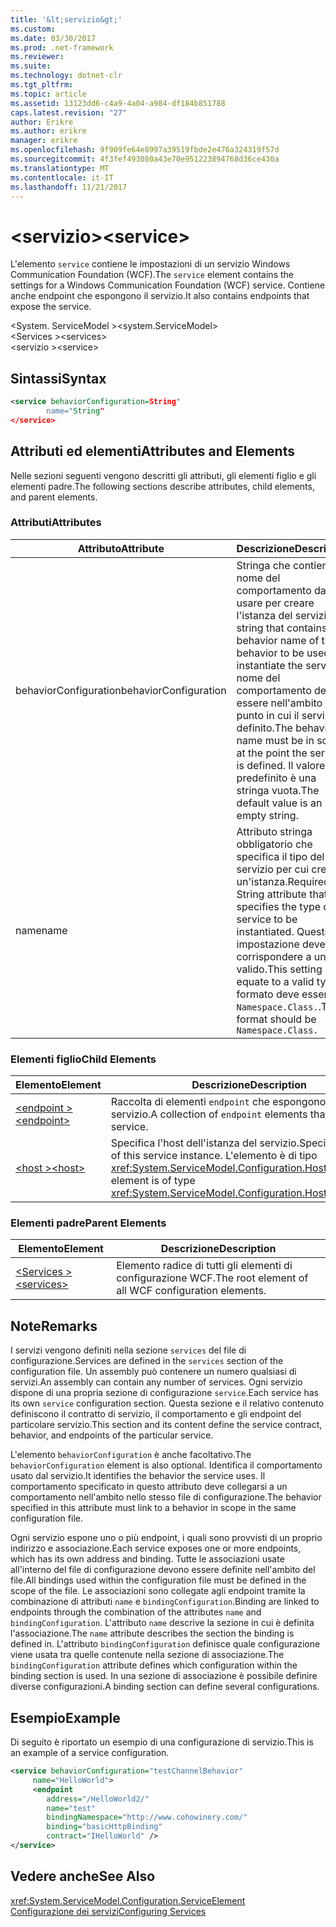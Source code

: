 ```yaml
---
title: '&lt;servizio&gt;'
ms.custom: 
ms.date: 03/30/2017
ms.prod: .net-framework
ms.reviewer: 
ms.suite: 
ms.technology: dotnet-clr
ms.tgt_pltfrm: 
ms.topic: article
ms.assetid: 13123dd6-c4a9-4a04-a984-df184b851788
caps.latest.revision: "27"
author: Erikre
ms.author: erikre
manager: erikre
ms.openlocfilehash: 9f909fe64e8997a39519fbde2e476a324319f57d
ms.sourcegitcommit: 4f3fef493080a43e70e951223894768d36ce430a
ms.translationtype: MT
ms.contentlocale: it-IT
ms.lasthandoff: 11/21/2017
---
```

# <a name="ltservicegt"></a><span data-ttu-id="1c7cd-102">&lt;servizio&gt;</span><span class="sxs-lookup"><span data-stu-id="1c7cd-102">&lt;service&gt;</span></span>
<span data-ttu-id="1c7cd-103">L'elemento `service` contiene le impostazioni di un servizio Windows Communication Foundation (WCF).</span><span class="sxs-lookup"><span data-stu-id="1c7cd-103">The `service` element contains the settings for a Windows Communication Foundation (WCF) service.</span></span> <span data-ttu-id="1c7cd-104">Contiene anche endpoint che espongono il servizio.</span><span class="sxs-lookup"><span data-stu-id="1c7cd-104">It also contains endpoints that expose the service.</span></span>  
  
 <span data-ttu-id="1c7cd-105">\<System. ServiceModel ></span><span class="sxs-lookup"><span data-stu-id="1c7cd-105">\<system.ServiceModel></span></span>  
<span data-ttu-id="1c7cd-106">\<Services ></span><span class="sxs-lookup"><span data-stu-id="1c7cd-106">\<services></span></span>  
<span data-ttu-id="1c7cd-107">\<servizio ></span><span class="sxs-lookup"><span data-stu-id="1c7cd-107">\<service></span></span>  
  
## <a name="syntax"></a><span data-ttu-id="1c7cd-108">Sintassi</span><span class="sxs-lookup"><span data-stu-id="1c7cd-108">Syntax</span></span>  
  
```xml  
<service behaviorConfiguration=String"  
        name="String"  
</service>  
```  
  
## <a name="attributes-and-elements"></a><span data-ttu-id="1c7cd-109">Attributi ed elementi</span><span class="sxs-lookup"><span data-stu-id="1c7cd-109">Attributes and Elements</span></span>  
 <span data-ttu-id="1c7cd-110">Nelle sezioni seguenti vengono descritti gli attributi, gli elementi figlio e gli elementi padre.</span><span class="sxs-lookup"><span data-stu-id="1c7cd-110">The following sections describe attributes, child elements, and parent elements.</span></span>  
  
### <a name="attributes"></a><span data-ttu-id="1c7cd-111">Attributi</span><span class="sxs-lookup"><span data-stu-id="1c7cd-111">Attributes</span></span>  
  
|<span data-ttu-id="1c7cd-112">Attributo</span><span class="sxs-lookup"><span data-stu-id="1c7cd-112">Attribute</span></span>|<span data-ttu-id="1c7cd-113">Descrizione</span><span class="sxs-lookup"><span data-stu-id="1c7cd-113">Description</span></span>|  
|---------------|-----------------|  
|<span data-ttu-id="1c7cd-114">behaviorConfiguration</span><span class="sxs-lookup"><span data-stu-id="1c7cd-114">behaviorConfiguration</span></span>|<span data-ttu-id="1c7cd-115">Stringa che contiene il nome del comportamento da usare per creare l'istanza del servizio.</span><span class="sxs-lookup"><span data-stu-id="1c7cd-115">A string that contains the behavior name of the behavior to be used to instantiate the service.</span></span> <span data-ttu-id="1c7cd-116">Il nome del comportamento deve essere nell'ambito del punto in cui il servizio è definito.</span><span class="sxs-lookup"><span data-stu-id="1c7cd-116">The behavior name must be in scope at the point the service is defined.</span></span> <span data-ttu-id="1c7cd-117">Il valore predefinito è una stringa vuota.</span><span class="sxs-lookup"><span data-stu-id="1c7cd-117">The default value is an empty string.</span></span>|  
|<span data-ttu-id="1c7cd-118">name</span><span class="sxs-lookup"><span data-stu-id="1c7cd-118">name</span></span>|<span data-ttu-id="1c7cd-119">Attributo stringa obbligatorio che specifica il tipo del servizio per cui creare un'istanza.</span><span class="sxs-lookup"><span data-stu-id="1c7cd-119">Required String attribute that specifies the type of the service to be instantiated.</span></span> <span data-ttu-id="1c7cd-120">Questa impostazione deve corrispondere a un tipo valido.</span><span class="sxs-lookup"><span data-stu-id="1c7cd-120">This setting must equate to a valid type.</span></span> <span data-ttu-id="1c7cd-121">Il formato deve essere `Namespace.Class.`.</span><span class="sxs-lookup"><span data-stu-id="1c7cd-121">The format should be `Namespace.Class.`</span></span>|  
  
### <a name="child-elements"></a><span data-ttu-id="1c7cd-122">Elementi figlio</span><span class="sxs-lookup"><span data-stu-id="1c7cd-122">Child Elements</span></span>  
  
|<span data-ttu-id="1c7cd-123">Elemento</span><span class="sxs-lookup"><span data-stu-id="1c7cd-123">Element</span></span>|<span data-ttu-id="1c7cd-124">Descrizione</span><span class="sxs-lookup"><span data-stu-id="1c7cd-124">Description</span></span>|  
|-------------|-----------------|  
|[<span data-ttu-id="1c7cd-125">\<endpoint ></span><span class="sxs-lookup"><span data-stu-id="1c7cd-125">\<endpoint></span></span>](../../../../../docs/framework/configure-apps/file-schema/wcf/endpoint-element.md)|<span data-ttu-id="1c7cd-126">Raccolta di elementi `endpoint` che espongono questo servizio.</span><span class="sxs-lookup"><span data-stu-id="1c7cd-126">A collection of `endpoint` elements that expose this service.</span></span>|  
|[<span data-ttu-id="1c7cd-127">\<host ></span><span class="sxs-lookup"><span data-stu-id="1c7cd-127">\<host></span></span>](../../../../../docs/framework/configure-apps/file-schema/wcf/host.md)|<span data-ttu-id="1c7cd-128">Specifica l'host dell'istanza del servizio.</span><span class="sxs-lookup"><span data-stu-id="1c7cd-128">Specifies the host of this service instance.</span></span> <span data-ttu-id="1c7cd-129">L'elemento è di tipo <xref:System.ServiceModel.Configuration.HostElement>.</span><span class="sxs-lookup"><span data-stu-id="1c7cd-129">This element is of type <xref:System.ServiceModel.Configuration.HostElement>.</span></span>|  
  
### <a name="parent-elements"></a><span data-ttu-id="1c7cd-130">Elementi padre</span><span class="sxs-lookup"><span data-stu-id="1c7cd-130">Parent Elements</span></span>  
  
|<span data-ttu-id="1c7cd-131">Elemento</span><span class="sxs-lookup"><span data-stu-id="1c7cd-131">Element</span></span>|<span data-ttu-id="1c7cd-132">Descrizione</span><span class="sxs-lookup"><span data-stu-id="1c7cd-132">Description</span></span>|  
|-------------|-----------------|  
|[<span data-ttu-id="1c7cd-133">\<Services ></span><span class="sxs-lookup"><span data-stu-id="1c7cd-133">\<services></span></span>](../../../../../docs/framework/configure-apps/file-schema/wcf/services.md)|<span data-ttu-id="1c7cd-134">Elemento radice di tutti gli elementi di configurazione WCF.</span><span class="sxs-lookup"><span data-stu-id="1c7cd-134">The root element of all WCF configuration elements.</span></span>|  
  
## <a name="remarks"></a><span data-ttu-id="1c7cd-135">Note</span><span class="sxs-lookup"><span data-stu-id="1c7cd-135">Remarks</span></span>  
 <span data-ttu-id="1c7cd-136">I servizi vengono definiti nella sezione `services` del file di configurazione.</span><span class="sxs-lookup"><span data-stu-id="1c7cd-136">Services are defined in the `services` section of the configuration file.</span></span> <span data-ttu-id="1c7cd-137">Un assembly può contenere un numero qualsiasi di servizi.</span><span class="sxs-lookup"><span data-stu-id="1c7cd-137">An assembly can contain any number of services.</span></span> <span data-ttu-id="1c7cd-138">Ogni servizio dispone di una propria sezione di configurazione `service`.</span><span class="sxs-lookup"><span data-stu-id="1c7cd-138">Each service has its own `service` configuration section.</span></span> <span data-ttu-id="1c7cd-139">Questa sezione e il relativo contenuto definiscono il contratto di servizio, il comportamento e gli endpoint del particolare servizio.</span><span class="sxs-lookup"><span data-stu-id="1c7cd-139">This section and its content define the service contract, behavior, and endpoints of the particular service.</span></span>  
  
 <span data-ttu-id="1c7cd-140">L'elemento `behaviorConfiguration` è anche facoltativo.</span><span class="sxs-lookup"><span data-stu-id="1c7cd-140">The `behaviorConfiguration` element is also optional.</span></span> <span data-ttu-id="1c7cd-141">Identifica il comportamento usato dal servizio.</span><span class="sxs-lookup"><span data-stu-id="1c7cd-141">It identifies the behavior the service uses.</span></span> <span data-ttu-id="1c7cd-142">Il comportamento specificato in questo attributo deve collegarsi a un comportamento nell'ambito nello stesso file di configurazione.</span><span class="sxs-lookup"><span data-stu-id="1c7cd-142">The behavior specified in this attribute must link to a behavior in scope in the same configuration file.</span></span>  
  
 <span data-ttu-id="1c7cd-143">Ogni servizio espone uno o più endpoint, i quali sono provvisti di un proprio indirizzo e associazione.</span><span class="sxs-lookup"><span data-stu-id="1c7cd-143">Each service exposes one or more endpoints, which has its own address and binding.</span></span> <span data-ttu-id="1c7cd-144">Tutte le associazioni usate all'interno del file di configurazione devono essere definite nell'ambito del file.</span><span class="sxs-lookup"><span data-stu-id="1c7cd-144">All bindings used within the configuration file must be defined in the scope of the file.</span></span> <span data-ttu-id="1c7cd-145">Le associazioni sono collegate agli endpoint tramite la combinazione di attributi `name` e `bindingConfiguration`.</span><span class="sxs-lookup"><span data-stu-id="1c7cd-145">Binding are linked to endpoints through the combination of the attributes `name` and `bindingConfiguration`.</span></span> <span data-ttu-id="1c7cd-146">L'attributo `name` descrive la sezione in cui è definita l'associazione.</span><span class="sxs-lookup"><span data-stu-id="1c7cd-146">The `name` attribute describes the section the binding is defined in.</span></span> <span data-ttu-id="1c7cd-147">L'attributo `bindingConfiguration` definisce quale configurazione viene usata tra quelle contenute nella sezione di associazione.</span><span class="sxs-lookup"><span data-stu-id="1c7cd-147">The `bindingConfiguration` attribute defines which configuration within the binding section is used.</span></span> <span data-ttu-id="1c7cd-148">In una sezione di associazione è possibile definire diverse configurazioni.</span><span class="sxs-lookup"><span data-stu-id="1c7cd-148">A binding section can define several configurations.</span></span>  
  
## <a name="example"></a><span data-ttu-id="1c7cd-149">Esempio</span><span class="sxs-lookup"><span data-stu-id="1c7cd-149">Example</span></span>  
 <span data-ttu-id="1c7cd-150">Di seguito è riportato un esempio di una configurazione di servizio.</span><span class="sxs-lookup"><span data-stu-id="1c7cd-150">This is an example of a service configuration.</span></span>  
  
```xml  
<service behaviorConfiguration="testChannelBehavior"   
     name="HelloWorld">  
     <endpoint   
        address="/HelloWorld2/"  
        name="test"  
        bindingNamespace="http://www.cohowinery.com/"  
        binding="basicHttpBinding"  
        contract="IHelloWorld" />  
</service>  
```  
  
## <a name="see-also"></a><span data-ttu-id="1c7cd-151">Vedere anche</span><span class="sxs-lookup"><span data-stu-id="1c7cd-151">See Also</span></span>  
 <xref:System.ServiceModel.Configuration.ServiceElement>  
 [<span data-ttu-id="1c7cd-152">Configurazione dei servizi</span><span class="sxs-lookup"><span data-stu-id="1c7cd-152">Configuring Services</span></span>](../../../../../docs/framework/wcf/configuring-services.md)
